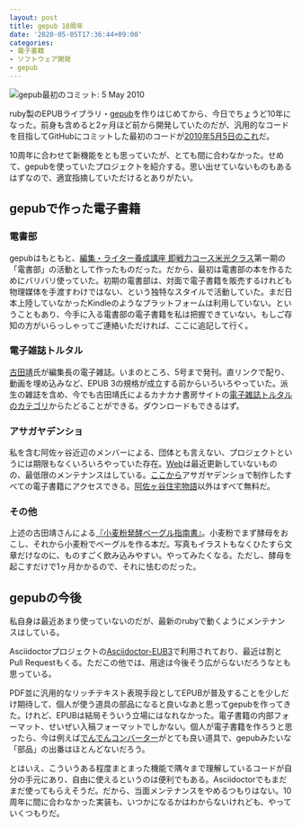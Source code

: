 ```yaml
---
layout: post
title: gepub 10周年
date: '2020-05-05T17:36:44+09:00'
categories:
- 電子書籍
- ソフトウェア開発
- gepub
---
```


![gepub最初のコミット: 5 May 2010](/blog/images/gepub-first-commit.png)

ruby製のEPUBライブラリ・[gepub](https://github.com/skoji/gepub/)を作りはじめてから、今日でちょうど10年になった。前身も含めると2ヶ月ほど前から開発していたのだが、汎用的なコードを目指してGitHubにコミットした最初のコードが[2010年5月5日のこれ](://github.com/skoji/gepub/tree/417362050064632e2be1dd4dba81583de71a93b9)だ。

10周年に合わせて新機能をとも思っていたが、とても間に合わなかった。せめて、gepubを使っていたプロジェクトを紹介する。思い出せていないものもあるはずなので、適宜指摘していただけるとありがたい。

## gepubで作った電子書籍

### 電書部

gepubはもともと、[編集・ライター養成講座 即戦力コース米光クラス](https://www.sendenkaigi.com/class/detail/editor_writer_j.php)第一期の「電書部」の活動として作ったものだった。だから、最初は電書部の本を作るためにバリバリ使っていた。初期の電書部は、対面で電子書籍を販売するけれども物理媒体を手渡すわけではない、という独特なスタイルで活動していた。まだ日本上陸していなかったKindleのようなプラットフォームは利用していない。ということもあり、今手に入る電書部の電子書籍を私は把握できていない。もしご存知の方がいらっしゃってご連絡いただければ、ここに追記して行く。

### 電子雑誌トルタル

[古田靖](https://www.amazon.co.jp/古田-靖/e/B0041MP2OC/)氏が編集長の電子雑誌。いまのところ、5号まで発刊。直リンクで配り、動画を埋め込みなど、EPUB 3の規格が成立する前からいろいろやっていた。派生の雑誌を含め、今でも古田靖氏によるカナカナ書房サイトの[電子雑誌トルタルのカテゴリ](http://kanakanabooks.com/tag/%E3%83%88%E3%83%AB%E3%82%BF%E3%83%AB)からたどることができる。ダウンロードもできるはず。

### アサガヤデンショ

私を含む阿佐ヶ谷近辺のメンバーによる、団体とも言えない、プロジェクトというには期限もなくいろいろやっていた存在。[Web](https://asagaya-densho.org/)は最近更新していないものの、最低限のメンテナンスはしている。[ここから](https://asagaya-densho.org)アサガヤデンショで制作したすべての電子書籍にアクセスできる。[阿佐ヶ谷住宅物語](https://asagaya-densho.org/ajm/)以外はすべて無料だ。

### その他

上述の古田靖さんによる[『小麦粉発酵ベーグル指南書』](https://www.amazon.co.jp/dp/B00AP5VSHO)。小麦粉でまず酵母をおこし、それから小麦粉でベーグルを作る本だ。写真もイラストもなくひたすら文章だけなのに、ものすごく飲み込みやすい。やってみたくなる。ただし、酵母を起こすだけで1ヶ月かかるので、それに怯むのだった。

## gepubの今後

私自身は最近あまり使っていないのだが、最新のrubyで動くようにメンテナンスはしている。

Asciidoctorプロジェクトの[Asciidoctor-EUB3](https://asciidoctor.org/docs/asciidoctor-epub3/)で利用されており、最近は割とPull Requestもくる。ただこの他では、用途は今後そう広がらないだろうなとも思っている。

PDF並に汎用的なリッチテキスト表現手段としてEPUBが普及することを少しだけ期待して、個人が使う道具の部品になると良いなあと思ってgepubを作ってきた。けれど、EPUBは結局そういう立場にはなれなかった。電子書籍の内部フォーマット、せいぜい入稿フォーマットでしかない。個人が電子書籍を作ろうと思ったら、今は例えば[でんでんコンバーター](https://conv.denshochan.com/)がとても良い道具で、gepubみたいな「部品」の出番はほとんどないだろう。

とはいえ、こういうある程度まとまった機能で隅々まで理解しているコードが自分の手元にあり、自由に使えるというのは便利でもある。Asciidoctorでもまだまだ使ってもらえそうだ。だから、当面メンテナンスをやめるつもりはない。10周年に間に合わなかった実装も、いつかになるかはわからないけれども、やっていくつもりだ。



